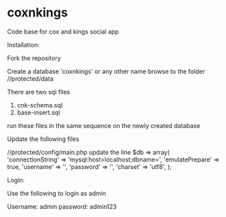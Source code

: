coxnkings
=========

Code base for cox and kings social app


Installation:

Fork the repository

Create a database 'coxnkings' or any other name
browse to the folder <root>/<source folder>/protected/data

There are two sql files
1. cnk-schema.sql
2. base-insert.sql

run these files in the same sequence on the newly created database

Update the following files

<root>/<source folder>/protected/config/main.php
update the line 
$db => array(
      'connectionString' => 'mysql:host=localhost;dbname=<database name>',
			'emulatePrepare' => true,
			'username' => '<db username>',
			'password' => '<db password>',
			'charset' => 'utf8',
);


Login:

Use the following to login as admin

Username: admin
password: admin123

